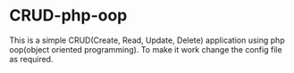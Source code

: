 # CRUD-php-oop


This is a simple CRUD(Create, Read, Update, Delete) application using php oop(object oriented programming).
To make it work change the config file as required.
